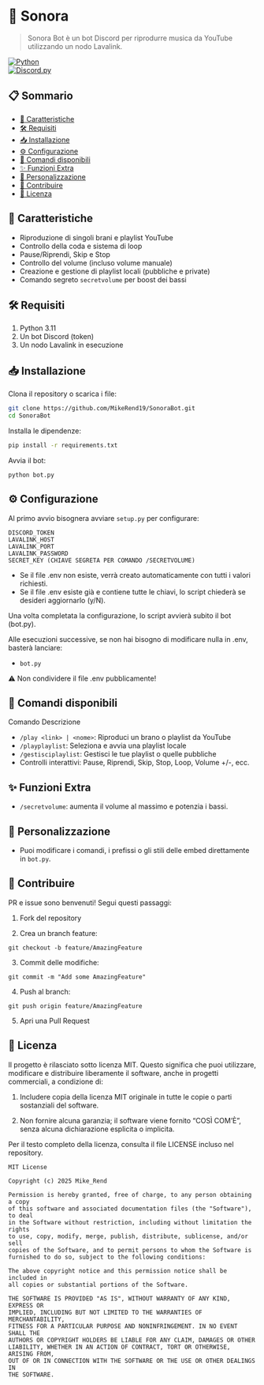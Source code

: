 # 🤖 Sonora

> Sonora Bot è un bot Discord per riprodurre musica da YouTube utilizzando un nodo Lavalink.

[![Python](https://img.shields.io/badge/python-3.11-blue)](https://www.python.org/)  
[![Discord.py](https://img.shields.io/badge/discord.py-%7E2.0-green)](https://github.com/Rapptz/discord.py)

## 📋 Sommario

- [🚀 Caratteristiche](#caratteristiche)
- [🛠️ Requisiti](#requisiti)
- [📥 Installazione](#installazione)
- [⚙️ Configurazione](#configurazione)
- [🎹 Comandi disponibili](#comandi-disponibili)
- [✨ Funzioni Extra](#funzioni-extra)
- [🔧 Personalizzazione](#personalizzazione)
- [🤝 Contribuire](#contribuire)
- [📄 Licenza](#licenza)

<h2 id="caratteristiche">🚀 Caratteristiche</h2>

- Riproduzione di singoli brani e playlist YouTube  
- Controllo della coda e sistema di loop  
- Pause/Riprendi, Skip e Stop  
- Controllo del volume (incluso volume manuale)  
- Creazione e gestione di playlist locali (pubbliche e private)  
- Comando segreto `secretvolume` per boost dei bassi  

<h2 id="requisiti">🛠️ Requisiti</h2>

1. Python 3.11  
2. Un bot Discord (token)  
3. Un nodo Lavalink in esecuzione  

<h2 id="installazione">📥 Installazione</h2>

Clona il repository o scarica i file:

```bash
git clone https://github.com/MikeRend19/SonoraBot.git
cd SonoraBot
```

Installa le dipendenze:

```bash
pip install -r requirements.txt
```

Avvia il bot:

```
python bot.py
```

<h2 id="configurazione">⚙️ Configurazione</h2>

Al primo avvio bisognera avviare `setup.py` per configurare:

```
DISCORD_TOKEN
LAVALINK_HOST
LAVALINK_PORT
LAVALINK_PASSWORD
SECRET_KEY (CHIAVE SEGRETA PER COMANDO /SECRETVOLUME)
```

- Se il file .env non esiste, verrà creato automaticamente con tutti i valori richiesti.
- Se il file .env esiste già e contiene tutte le chiavi, lo script chiederà se desideri aggiornarlo (y/N).

Una volta completata la configurazione, lo script avvierà subito il bot (bot.py).

Alle esecuzioni successive, se non hai bisogno di modificare nulla in .env, basterà lanciare:
- `bot.py`

⚠️ Non condividere il file .env pubblicamente!

<h2 id="comandi-disponibili">🎹 Comandi disponibili</h2>

Comando	Descrizione
- `/play <link> | <nome>`:	Riproduci un brano o playlist da YouTube
- `/playplaylist`:	Seleziona e avvia una playlist locale
- `/gestisciplaylist`:	Gestisci le tue playlist o quelle pubbliche
- Controlli interattivi:	Pause, Riprendi, Skip, Stop, Loop, Volume +/-, ecc.

<h2 id="funzioni-extra">✨ Funzioni Extra</h2>

   - `/secretvolume`: aumenta il volume al massimo e potenzia i bassi.

<h2 id="personalizzazione">🔧 Personalizzazione</h2>

  - Puoi modificare i comandi, i prefissi o gli stili delle embed direttamente in `bot.py`.

<h2 id="contribuire">🤝 Contribuire</h2>

PR e issue sono benvenuti! Segui questi passaggi:

 1. Fork del repository

 2. Crea un branch feature:

```git checkout -b feature/AmazingFeature```

 3. Commit delle modifiche:

```git commit -m "Add some AmazingFeature"```

 4. Push al branch:

```git push origin feature/AmazingFeature```

 5. Apri una Pull Request

<h2 id="licenza">📄 Licenza</h2>

Il progetto è rilasciato sotto licenza MIT. Questo significa che puoi utilizzare, modificare e distribuire liberamente il software, anche in progetti commerciali, a condizione di:

  1. Includere copia della licenza MIT originale in tutte le copie o parti sostanziali del software.

  2. Non fornire alcuna garanzia; il software viene fornito “COSÌ COM’È”, senza alcuna dichiarazione esplicita o implicita.

Per il testo completo della licenza, consulta il file LICENSE incluso nel repository.

```
MIT License

Copyright (c) 2025 Mike_Rend

Permission is hereby granted, free of charge, to any person obtaining a copy
of this software and associated documentation files (the "Software"), to deal
in the Software without restriction, including without limitation the rights
to use, copy, modify, merge, publish, distribute, sublicense, and/or sell
copies of the Software, and to permit persons to whom the Software is
furnished to do so, subject to the following conditions:

The above copyright notice and this permission notice shall be included in 
all copies or substantial portions of the Software.

THE SOFTWARE IS PROVIDED "AS IS", WITHOUT WARRANTY OF ANY KIND, EXPRESS OR 
IMPLIED, INCLUDING BUT NOT LIMITED TO THE WARRANTIES OF MERCHANTABILITY,
FITNESS FOR A PARTICULAR PURPOSE AND NONINFRINGEMENT. IN NO EVENT SHALL THE 
AUTHORS OR COPYRIGHT HOLDERS BE LIABLE FOR ANY CLAIM, DAMAGES OR OTHER 
LIABILITY, WHETHER IN AN ACTION OF CONTRACT, TORT OR OTHERWISE, ARISING FROM, 
OUT OF OR IN CONNECTION WITH THE SOFTWARE OR THE USE OR OTHER DEALINGS IN 
THE SOFTWARE.

```
